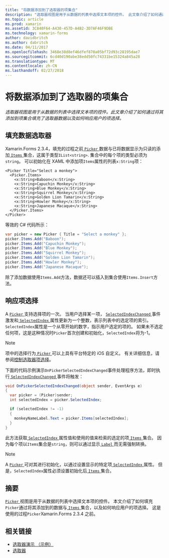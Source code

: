 ```yaml
---
title: "将数据添加到了选取器的项集合"
description: "选取器视图是用于从数据的列表中选择文本项的控件。 此文章介绍了如何通过将其添加到项集合填充了选取器数据以及如何响应用户的项选择。"
ms.topic: article
ms.prod: xamarin
ms.assetid: 3C840F64-A430-457D-A4B2-3D7AF46F9DBE
ms.technology: xamarin-forms
author: davidbritch
ms.author: dabritch
ms.date: 04/11/2017
ms.openlocfilehash: 3468e38d8ef46dfef870a05bf72d93c28195dae7
ms.sourcegitcommit: 6cd40d190abe38edd50fc74331be15324a845a28
ms.translationtype: MT
ms.contentlocale: zh-CN
ms.lasthandoff: 02/27/2018
---
```

# <a name="adding-data-to-a-pickers-items-collection"></a>将数据添加到了选取器的项集合

_选取器视图是用于从数据的列表中选择文本项的控件。此文章介绍了如何通过将其添加到项集合填充了选取器数据以及如何响应用户的项选择。_

## <a name="populating-a-picker-with-data"></a>填充数据选取器

Xamarin.Forms 2.3.4，填充的过程之前[ `Picker` ](https://developer.xamarin.com/api/type/Xamarin.Forms.Picker/)数据与已将数据显示为只读的添加[ `Items` ](https://developer.xamarin.com/api/property/Xamarin.Forms.Picker.Items/)集合，这属于类型`IList<string>`. 集合中的每个项的类型必须为`string`。 可以初始化在 XAML 中添加项`Items`属性的列表`x:String`项：

```xaml
<Picker Title="Select a monkey">
  <Picker.Items>
    <x:String>Baboon</x:String>
    <x:String>Capuchin Monkey</x:String>
    <x:String>Blue Monkey</x:String>
    <x:String>Squirrel Monkey</x:String>
    <x:String>Golden Lion Tamarin</x:String>
    <x:String>Howler Monkey</x:String>
    <x:String>Japanese Macaque</x:String>
  </Picker.Items>
</Picker>
```

等效的 C# 代码所示：

```csharp
var picker = new Picker { Title = "Select a monkey" };
picker.Items.Add("Baboon");
picker.Items.Add("Capuchin Monkey");
picker.Items.Add("Blue Monkey");
picker.Items.Add("Squirrel Monkey");
picker.Items.Add("Golden Lion Tamarin");
picker.Items.Add("Howler Monkey");
picker.Items.Add("Japanese Macaque");
```

除了添加数据使用`Items.Add`方法，数据还可以插入到集合使用`Items.Insert`方法。

## <a name="responding-to-item-selection"></a>响应项选择

A [ `Picker` ](https://developer.xamarin.com/api/type/Xamarin.Forms.Picker/)支持选择项的一次。 当用户选择某一项， [ `SelectedIndexChanged` ](https://developer.xamarin.com/api/event/Xamarin.Forms.Picker.SelectedIndexChanged/)事件激发和[ `SelectedIndex` ](https://developer.xamarin.com/api/property/Xamarin.Forms.Picker.SelectedIndex/)属性更新为一个整数，表示列表中的选定项的索引。 `SelectedIndex`属性是一个从零开始的数字，指示用户选定的项的。 如果未不选定任何项，这是这种情况时`Picker`首次创建和初始化，`SelectedIndex`将为-1。

> [!NOTE]
> 项中的选择行为[ `Picker` ](https://developer.xamarin.com/api/type/Xamarin.Forms.Picker/)可以上具有平台特定的 iOS 自定义。 有关详细信息，请参阅[控制选取器项选择](~/xamarin-forms/platform/platform-specifics/consuming/ios.md#picker_update_mode)。

下面的代码示例演示`OnPickerSelectedIndexChanged`事件处理程序方法，即时执行[ `SelectedIndexChanged` ](https://developer.xamarin.com/api/event/Xamarin.Forms.Picker.SelectedIndexChanged/)事件将触发：

```csharp
void OnPickerSelectedIndexChanged(object sender, EventArgs e)
{
  var picker = (Picker)sender;
  int selectedIndex = picker.SelectedIndex;

  if (selectedIndex != -1)
  {
    monkeyNameLabel.Text = picker.Items[selectedIndex];
  }
}
```

此方法获取[ `SelectedIndex` ](https://developer.xamarin.com/api/property/Xamarin.Forms.Picker.SelectedIndex/)属性值和使用的值来检索的选定的项[ `Items` ](https://developer.xamarin.com/api/property/Xamarin.Forms.Picker.Items/)集合。 因为每个项以`Items`集合是`string`，则可以通过显示[ `Label` ](https://developer.xamarin.com/api/type/Xamarin.Forms.Label/)而无需强制转换。

> [!NOTE]
> A [ `Picker` ](https://developer.xamarin.com/api/type/Xamarin.Forms.Picker/)可对其进行初始化，以通过设置显示的特定项[ `SelectedIndex` ](https://developer.xamarin.com/api/property/Xamarin.Forms.Picker.SelectedIndex/)属性。 但是，`SelectedIndex`属性必须设置初始化后[ `Items` ](https://developer.xamarin.com/api/property/Xamarin.Forms.Picker.Items/)集合。

## <a name="summary"></a>摘要

[ `Picker` ](https://developer.xamarin.com/api/type/Xamarin.Forms.Picker/)视图是用于从数据的列表中选择文本项的控件。 本文介绍了如何填充`Picker`通过将其添加到的数据与[ `Items` ](https://developer.xamarin.com/api/property/Xamarin.Forms.Picker.Items/)集合，以及如何响应用户的项选择。 这是使用的过程`Picker`Xamarin.Forms 2.3.4 之前。


## <a name="related-links"></a>相关链接

- [选取器演示 （示例）](https://developer.xamarin.com/samples/xamarin-forms/UserInterface/PickerDemo/)
- [选取器](https://developer.xamarin.com/api/type/Xamarin.Forms.Picker/)

